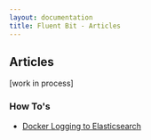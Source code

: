 ```yaml
---
layout: documentation
title: Fluent Bit - Articles
---
```


<h2>Articles</h2>
<div class="tag-box tag-box-v2">
  <p>[work in process]
</div>

<h3>How To's</h3>

<p>
  <ul>
    <li><a href="/articles/docker-logging-elasticsearch/">Docker Logging to Elasticsearch</a></li>
  </ul>

</p>
